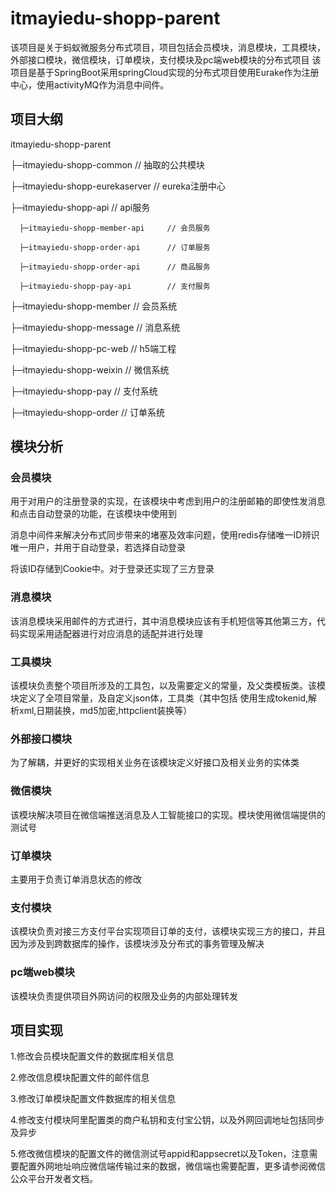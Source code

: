 # itmayiedu-shopp-parent
该项目是关于蚂蚁微服务分布式项目，项目包括会员模块，消息模块，工具模块，外部接口模块，微信模块，订单模块，支付模块及pc端web模块的分布式项目
该项目是基于SpringBoot采用springCloud实现的分布式项目使用Eurake作为注册中心，使用activityMQ作为消息中间件。
## 项目大纲
itmayiedu-shopp-parent

├─itmayiedu-shopp-common                 // 抽取的公共模块
  
├─itmayiedu-shopp-eurekaserver             // eureka注册中心
  
├─itmayiedu-shopp-api                      // api服务 
  
      ├─itmayiedu-shopp-member-api     // 会员服务
      
      ├─itmayiedu-shopp-order-api      // 订单服务
      
      ├─itmayiedu-shopp-order-api      // 商品服务
      
      ├─itmayiedu-shopp-pay-api        // 支付服务
      
  ├─itmayiedu-shopp-member                // 会员系统
  
  ├─itmayiedu-shopp-message                 // 消息系统
  
  ├─itmayiedu-shopp-pc-web             // h5端工程
  
  ├─itmayiedu-shopp-weixin                 // 微信系统
  
  ├─itmayiedu-shopp-pay                 // 支付系统
  
  ├─itmayiedu-shopp-order                 // 订单系统

## 模块分析
### 会员模块
  用于对用户的注册登录的实现，在该模块中考虑到用户的注册邮箱的即使性发消息和点击自动登录的功能，在该模块中使用到
  
  消息中间件来解决分布式同步带来的堵塞及效率问题，使用redis存储唯一ID辨识唯一用户，并用于自动登录，若选择自动登录
  
  将该ID存储到Cookie中。对于登录还实现了三方登录
### 消息模块
  该消息模块采用邮件的方式进行，其中消息模块应该有手机短信等其他第三方，代码实现采用适配器进行对应消息的适配并进行处理

### 工具模块
  该模块负责整个项目所涉及的工具包，以及需要定义的常量，及父类模板类。该模块定义了全项目常量，及自定义json体，工具类（其中包括
  使用生成tokenid,解析xml,日期装换，md5加密,httpclient装换等）
### 外部接口模块
  为了解耦，并更好的实现相关业务在该模块定义好接口及相关业务的实体类
### 微信模块
  该模块解决项目在微信端推送消息及人工智能接口的实现。模块使用微信端提供的测试号
### 订单模块
  主要用于负责订单消息状态的修改
### 支付模块
  该模块负责对接三方支付平台实现项目订单的支付，该模块实现三方的接口，并且因为涉及到跨数据库的操作，该模块涉及分布式的事务管理及解决
### pc端web模块
  该模块负责提供项目外网访问的权限及业务的内部处理转发

## 项目实现
1.修改会员模块配置文件的数据库相关信息

2.修改信息模块配置文件的邮件信息

3.修改订单模块配置文件数据库的相关信息

4.修改支付模块阿里配置类的商户私钥和支付宝公钥，以及外网回调地址包括同步及异步

5.修改微信模块的配置文件的微信测试号appid和appsecret以及Token，注意需要配置外网地址响应微信端传输过来的数据，微信端也需要配置，更多请参阅微信公众平台开发者文档。
